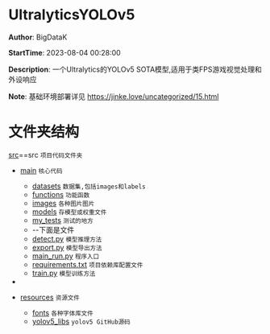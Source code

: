 # UltralyticsYOLOv5

**Author**: BigDataK

**StartTime**: 2023-08-04 00:28:00

**Description**: 一个Ultralytics的YOLOv5 SOTA模型,适用于类FPS游戏视觉处理和外设响应

**Note**: 基础环境部署详见 https://jinke.love/uncategorized/15.html

# 文件夹结构

[src](src)==src `项目代码文件夹`

* [main](src%2Fmain)                 `核心代码`

  * [datasets](src%2Fmain%2Fdatasets) `数据集,包括images和labels`
  * [functions](src%2Fmain%2Ffunctions) `功能函数`
  * [images](src%2Fmain%2Fimages) `各种图片图片`
  * [models](src%2Fmain%2Fmodels) `存模型或权重文件`
  * [my_tests](src%2Fmain%2Fmy_tests) `测试的地方`
  * --下面是文件
  * [detect.py](src%2Fmain%2Fdetect.py) `模型推理方法`
  * [export.py](src%2Fmain%2Fexport.py) `模型导出方法`
  * [main_run.py](src%2Fmain%2Fmain_run.py) `程序入口`
  * [requirements.txt](src%2Fmain%2Frequirements.txt) `项目依赖库配置文件`
  * [train.py](src%2Fmain%2Ftrain.py) `模型训练方法`
* 
* [resources](src%2Fresources)                 `资源文件`

  * [fonts](src%2Fresources%2Ffonts) `各种字体库文件`
  * [yolov5_libs](src%2Fresources%2Fyolov5_libs) `yolov5 GitHub源码`
